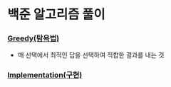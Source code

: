 # 백준 알고리즘 풀이

### [Greedy(탐욕법)](https://github.com/Paul0620/Backjun-Algorithm/tree/main/greedy)
- 매 선택에서 최적인 답을 선택하여 적합한 결과를 내는 것

### [Implementation(구현)]()

